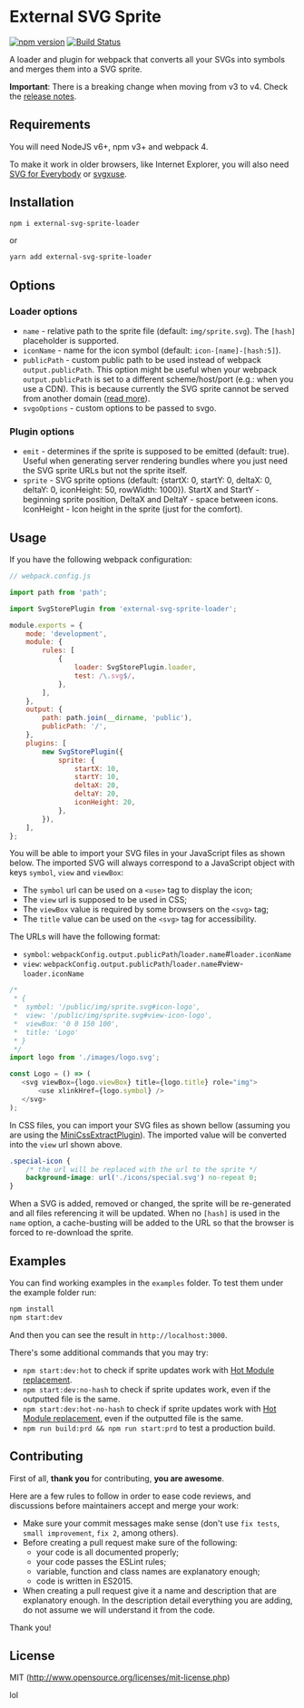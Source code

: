 # External SVG Sprite

[![npm version](https://badge.fury.io/js/external-svg-sprite-loader.svg)](https://badge.fury.io/js/external-svg-sprite-loader)
[![Build Status](https://travis-ci.org/karify/external-svg-sprite-loader.svg?branch=master)](https://travis-ci.org/karify/external-svg-sprite-loader)

A loader and plugin for webpack that converts all your SVGs into symbols and merges them into a SVG sprite.

**Important**: There is a breaking change when moving from v3 to v4. Check the [release notes](https://github.com/karify/external-svg-sprite-loader/releases/tag/v4.0.0).

## Requirements

You will need NodeJS v6+, npm v3+ and webpack 4.

To make it work in older browsers, like Internet Explorer, you will also need [SVG for Everybody](https://github.com/jonathantneal/svg4everybody) or [svgxuse](https://github.com/Keyamoon/svgxuse).

## Installation

```bash
npm i external-svg-sprite-loader
```

or

```bash
yarn add external-svg-sprite-loader
```

## Options

### Loader options

- `name` - relative path to the sprite file (default: `img/sprite.svg`). The `[hash]` placeholder is supported.
- `iconName` - name for the icon symbol (default: `icon-[name]-[hash:5]`).
- `publicPath` - custom public path to be used instead of webpack `output.publicPath`. This option might be useful when your webpack `output.publicPath` is set to a different scheme/host/port (e.g.: when you use a CDN). This is because currently the SVG sprite cannot be served from another domain ([read more](https://stackoverflow.com/questions/32850536/cross-domain-svg-sprite)).
- `svgoOptions` - custom options to be passed to svgo.

### Plugin options

- `emit` - determines if the sprite is supposed to be emitted (default: true). Useful when generating server rendering bundles where you just need the SVG sprite URLs but not the sprite itself.
- `sprite` - SVG sprite options (default: {startX: 0, startY: 0, deltaX: 0, deltaY: 0, iconHeight: 50, rowWidth: 1000}). StartX and StartY - beginning sprite position, DeltaX and DeltaY - space between icons. IconHeight - Icon height in the sprite (just for the comfort).

## Usage

If you have the following webpack configuration:

```js
// webpack.config.js

import path from 'path';

import SvgStorePlugin from 'external-svg-sprite-loader';

module.exports = {
    mode: 'development',
    module: {
        rules: [
            {
                loader: SvgStorePlugin.loader,
                test: /\.svg$/,
            },
        ],
    },
    output: {
        path: path.join(__dirname, 'public'),
        publicPath: '/',
    },
    plugins: [
        new SvgStorePlugin({
            sprite: {
                startX: 10,
                startY: 10,
                deltaX: 20,
                deltaY: 20,
                iconHeight: 20,
            },
        }),
    ],
};
```

You will be able to import your SVG files in your JavaScript files as shown below.
The imported SVG will always correspond to a JavaScript object with keys `symbol`, `view` and `viewBox`:
- The `symbol` url can be used on a `<use>` tag to display the icon;
- The `view` url is supposed to be used in CSS;
- The `viewBox` value is required by some browsers on the `<svg>` tag;
- The `title` value can be used on the `<svg>` tag for accessibility.

The URLs will have the following format:
- `symbol`: `webpackConfig.output.publicPath`/`loader.name`#`loader.iconName`
- `view`: `webpackConfig.output.publicPath`/`loader.name`#view-`loader.iconName`

```js
/*
 * {
 *  symbol: '/public/img/sprite.svg#icon-logo',
 *  view: '/public/img/sprite.svg#view-icon-logo',
 *  viewBox: '0 0 150 100',
 *  title: 'Logo'
 * }
 */
import logo from './images/logo.svg';

const Logo = () => (
   <svg viewBox={logo.viewBox} title={logo.title} role="img">
       <use xlinkHref={logo.symbol} />
   </svg>
);
```

In CSS files, you can import your SVG files as shown bellow (assuming you are using the [MiniCssExtractPlugin](https://github.com/webpack-contrib/mini-css-extract-plugin)).
The imported value will be converted into the `view` url shown above.

```css
.special-icon {
    /* the url will be replaced with the url to the sprite */
    background-image: url('./icons/special.svg') no-repeat 0;
}
```

When a SVG is added, removed or changed, the sprite will be re-generated and all files referencing it will be updated. When no `[hash]` is used in the `name` option, a cache-busting will be added to the URL so that the browser is forced to re-download the sprite.

## Examples

You can find working examples in the `examples` folder. To test them under the example folder run:

```bash
npm install
npm start:dev
```

And then you can see the result in `http://localhost:3000`.

There's some additional commands that you may try:

- `npm start:dev:hot` to check if sprite updates work with [Hot Module replacement](https://webpack.js.org/guides/hot-module-replacement/).
- `npm start:dev:no-hash` to check if sprite updates work, even if the outputted file is the same.
- `npm start:dev:hot-no-hash` to check if sprite updates work with [Hot Module replacement](https://webpack.js.org/guides/hot-module-replacement/), even if the outputted file is the same.
- `npm run build:prd && npm run start:prd` to test a production build.

## Contributing

First of all, **thank you** for contributing, **you are awesome**.

Here are a few rules to follow in order to ease code reviews, and discussions before maintainers accept and merge your work:

- Make sure your commit messages make sense (don't use `fix tests`, `small improvement`, `fix 2`, among others).
- Before creating a pull request make sure of the following:
    - your code is all documented properly;
    - your code passes the ESLint rules;
    - variable, function and class names are explanatory enough;
    - code is written in ES2015.
- When creating a pull request give it a name and description that are explanatory enough. In the description detail everything you are adding, do not assume we will understand it from the code.

Thank you!

## License

MIT (http://www.opensource.org/licenses/mit-license.php)

lol
